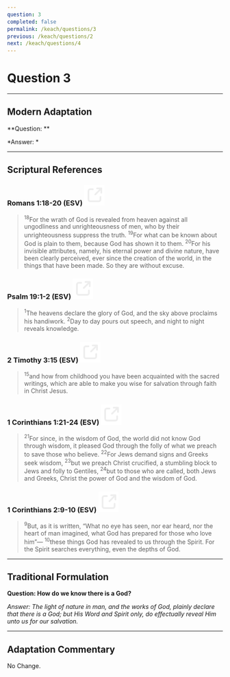 ```yaml
---
question: 3
completed: false
permalink: /keach/questions/3
previous: /keach/questions/2
next: /keach/questions/4
---
```

# Question 3

---
## Modern Adaptation
**Question: **

*Answer: *

---
## Scriptural References
### Romans 1:18-20 (ESV) <a href="https://biblegateway.com/passage/?search=Romans+1%3A18-20&version=ESV"><img src="/assets/svg/link.svg"/></a>
> <sup>18</sup>For the wrath of God is revealed from heaven against all ungodliness and unrighteousness of men, who by their unrighteousness suppress the truth.
> <sup>19</sup>For what can be known about God is plain to them, because God has shown it to them.
> <sup>20</sup>For his invisible attributes, namely, his eternal power and divine nature, have been clearly perceived, ever since the creation of the world, in the things that have been made. So they are without excuse.

### Psalm 19:1-2 (ESV) <a href="https://biblegateway.com/passage/?search=Psalm+19%3A1-2&version=ESV"><img src="/assets/svg/link.svg"/></a>
> <sup>1</sup>The heavens declare the glory of God, and the sky above proclaims his handiwork.
> <sup>2</sup>Day to day pours out speech, and night to night reveals knowledge.

### 2 Timothy 3:15 (ESV) <a href="https://biblegateway.com/passage/?search=2+Timothy+3%3A15&version=ESV"><img src="/assets/svg/link.svg"/></a>
> <sup>15</sup>and how from childhood you have been acquainted with the sacred writings, which are able to make you wise for salvation through faith in Christ Jesus.

### 1 Corinthians 1:21-24 (ESV) <a href="https://biblegateway.com/passage/?search=1+Corinthians+1%3A21-24&version=ESV"><img src="/assets/svg/link.svg"/></a>
> <sup>21</sup>For since, in the wisdom of God, the world did not know God through wisdom, it pleased God through the folly of what we preach to save those who believe.
> <sup>22</sup>For Jews demand signs and Greeks seek wisdom,
> <sup>23</sup>but we preach Christ crucified, a stumbling block to Jews and folly to Gentiles,
> <sup>24</sup>but to those who are called, both Jews and Greeks, Christ the power of God and the wisdom of God.

### 1 Corinthians 2:9-10 (ESV) <a href="https://biblegateway.com/passage/?search=1+Corinthians+2%3A9-10&version=ESV"><img src="/assets/svg/link.svg"/></a>
> <sup>9</sup>But, as it is written, “What no eye has seen, nor ear heard, nor the heart of man imagined, what God has prepared for those who love him”—
> <sup>10</sup>these things God has revealed to us through the Spirit. For the Spirit searches everything, even the depths of God.


---
## Traditional Formulation
**Question: How do we know there is a God?**

*Answer: The light of nature in man, and the works of God, plainly declare that there is a God; but His Word and Spirit only, do effectually reveal Him unto us for our salvation.*

---
## Adaptation Commentary
No Change.